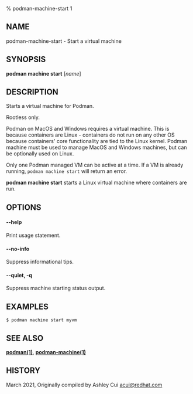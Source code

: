 % podman-machine-start 1

## NAME

podman\-machine\-start - Start a virtual machine

## SYNOPSIS

**podman machine start** [*name*]

## DESCRIPTION

Starts a virtual machine for Podman.

Rootless only.

Podman on MacOS and Windows requires a virtual machine. This is because containers are Linux -
containers do not run on any other OS because containers' core functionality are
tied to the Linux kernel. Podman machine must be used to manage MacOS and Windows machines,
but can be optionally used on Linux.

Only one Podman managed VM can be active at a time. If a VM is already running,
`podman machine start` will return an error.

**podman machine start** starts a Linux virtual machine where containers are run.

## OPTIONS

#### **--help**

Print usage statement.

#### **--no-info**

Suppress informational tips.

#### **--quiet**, **-q**

Suppress machine starting status output.

## EXAMPLES

```
$ podman machine start myvm
```

## SEE ALSO

**[podman(1)](podman.md)**, **[podman-machine(1)](commands/podman-machine/podman-machine.md)**

## HISTORY

March 2021, Originally compiled by Ashley Cui <acui@redhat.com>
